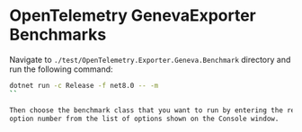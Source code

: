 # OpenTelemetry GenevaExporter Benchmarks

Navigate to `./test/OpenTelemetry.Exporter.Geneva.Benchmark` directory and run
the following command:

```sh
dotnet run -c Release -f net8.0 -- -m
``

Then choose the benchmark class that you want to run by entering the required
option number from the list of options shown on the Console window.
